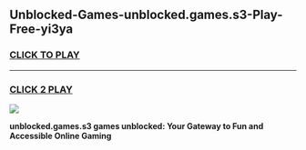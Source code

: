 
## Unblocked-Games-unblocked.games.s3-Play-Free-yi3ya
<h3>
<a href="https://premium76.site?title=unblocked.games.s3&ref=09A">CLICK TO PLAY</a></h3>
<hr>

<h3>
<a href="https://premium76.site?title=unblocked.games.s3&ref=09A">CLICK 2 PLAY</a>
  
</h3>

<a href="https://premium76.site?title=unblocked.games.s3&ref=09A"><img src="https://clearcache.store/games.png"></a>


**unblocked.games.s3 games unblocked: Your Gateway to Fun and Accessible Online Gaming**
